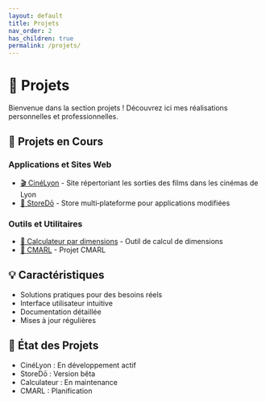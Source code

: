 ```yaml
---
layout: default
title: Projets
nav_order: 2
has_children: true
permalink: /projets/
---
```


# 🚀 Projets

Bienvenue dans la section projets ! Découvrez ici mes réalisations personnelles et professionnelles.

## 🎯 Projets en Cours

### Applications et Sites Web
- [🎬 CinéLyon](CinéLyon.md) - Site répertoriant les sorties des films dans les cinémas de Lyon
- [📱 StoreDō](StoreDō.md) - Store multi‑plateforme pour applications modifiées

### Outils et Utilitaires
- [📐 Calculateur par dimensions](Calculateur%20par%20dimensions.md) - Outil de calcul de dimensions
- [🏢 CMARL](CMARL.md) - Projet CMARL

## 💡 Caractéristiques

- Solutions pratiques pour des besoins réels
- Interface utilisateur intuitive
- Documentation détaillée
- Mises à jour régulières

## 🔄 État des Projets

- CinéLyon : En développement actif
- StoreDō : Version bêta
- Calculateur : En maintenance
- CMARL : Planification
